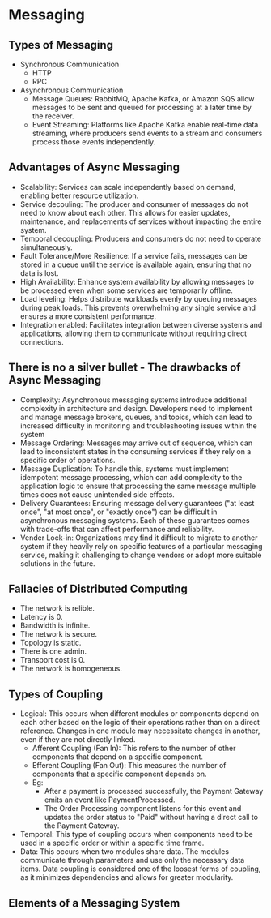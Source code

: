 # Messaging

## Types of Messaging
- Synchronous Communication
  - HTTP
  - RPC
- Asynchronous Communication
  - Message Queues: RabbitMQ, Apache Kafka, or Amazon SQS allow messages to be sent and queued for processing at a later time by the receiver.
  - Event Streaming: Platforms like Apache Kafka enable real-time data streaming, where producers send events to a stream and consumers process those events independently.

## Advantages of Async Messaging

- Scalability: Services can scale independently based on demand, enabling better resource utilization.
- Service decouling: The producer and consumer of messages do not need to know about each other. This allows for easier updates, maintenance, and replacements of services without impacting the entire system.
- Temporal decoupling: Producers and consumers do not need to operate simultaneously.
- Fault Tolerance/More Resilience: If a service fails, messages can be stored in a queue until the service is available again, ensuring that no data is lost.
- High Availability: Enhance system availability by allowing messages to be processed even when some services are temporarily offline. 
- Load leveling: Helps distribute workloads evenly by queuing messages during peak loads. This prevents overwhelming any single service and ensures a more consistent performance.
- Integration enabled: Facilitates integration between diverse systems and applications, allowing them to communicate without requiring direct connections.

## There is no a silver bullet - The drawbacks of Async Messaging

- Complexity: Asynchronous messaging systems introduce additional complexity in architecture and design. Developers need to implement and manage message brokers, queues, and topics, which can lead to increased difficulty in monitoring and troubleshooting issues within the system
- Message Ordering: Messages may arrive out of sequence, which can lead to inconsistent states in the consuming services if they rely on a specific order of operations.
- Message Duplication: To handle this, systems must implement idempotent message processing, which can add complexity to the application logic to ensure that processing the same message multiple times does not cause unintended side effects.
- Delivery Guarantees: Ensuring message delivery guarantees ("at least once", "at most once", or "exactly once") can be difficult in asynchronous messaging systems. Each of these guarantees comes with trade-offs that can affect performance and reliability.
- Vender Lock-in: Organizations may find it difficult to migrate to another system if they heavily rely on specific features of a particular messaging service, making it challenging to change vendors or adopt more suitable solutions in the future.

## Fallacies of Distributed Computing
- The network is relible.
- Latency is 0.
- Bandwidth is infinite.
- The network is secure.
- Topology is static.
- There is one admin.
- Transport cost is 0.
- The network is homogeneous.

## Types of Coupling
- Logical: This occurs when different modules or components depend on each other based on the logic of their operations rather than on a direct reference. Changes in one module may necessitate changes in another, even if they are not directly linked.
  - Afferent Coupling (Fan In): This refers to the number of other components that depend on a specific component.
  - Efferent Coupling (Fan Out): This measures the number of components that a specific component depends on.
  - Eg:
    - After a payment is processed successfully, the Payment Gateway emits an event like PaymentProcessed.
    - The Order Processing component listens for this event and updates the order status to "Paid" without having a direct call to the Payment Gateway.
- Temporal: This type of coupling occurs when components need to be used in a specific order or within a specific time frame.
- Data: This occurs when two modules share data. The modules communicate through parameters and use only the necessary data items. Data coupling is considered one of the loosest forms of coupling, as it minimizes dependencies and allows for greater modularity.

## Elements of a Messaging System



